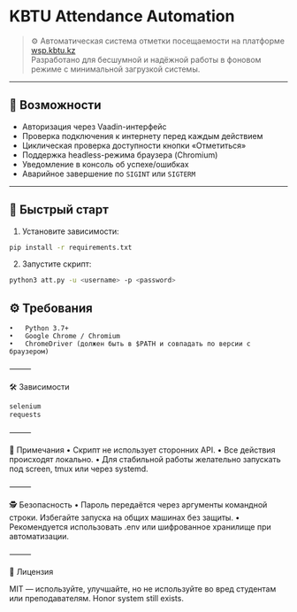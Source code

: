 # KBTU Attendance Automation

> ⚙️ Автоматическая система отметки посещаемости на платформе [wsp.kbtu.kz](https://wsp.kbtu.kz)  
> Разработано для бесшумной и надёжной работы в фоновом режиме с минимальной загрузкой системы.

---

## 📌 Возможности

- Авторизация через Vaadin-интерфейс
- Проверка подключения к интернету перед каждым действием
- Циклическая проверка доступности кнопки «Отметиться»
- Поддержка headless-режима браузера (Chromium)
- Уведомление в консоль об успехе/ошибках
- Аварийное завершение по `SIGINT` или `SIGTERM`

---

## 🚀 Быстрый старт

1. Установите зависимости:

```bash
pip install -r requirements.txt
```

2. Запустите скрипт:
```bash
python3 att.py -u <username> -p <password>
```

## ⚙️ Требования
	•	Python 3.7+
	•	Google Chrome / Chromium
	•	ChromeDriver (должен быть в $PATH и совпадать по версии с браузером)

⸻

🛠 Зависимости
```bash
selenium
requests
```

⸻

🧠 Примечания
	•	Скрипт не использует сторонних API.
	•	Все действия происходят локально.
	•	Для стабильной работы желательно запускать под screen, tmux или через systemd.

⸻

🕵️ Безопасность
	•	Пароль передаётся через аргументы командной строки. Избегайте запуска на общих машинах без защиты.
	•	Рекомендуется использовать .env или шифрованное хранилище при автоматизации.

⸻

📄 Лицензия

MIT — используйте, улучшайте, но не используйте во вред студентам или преподавателям.
Honor system still exists.

